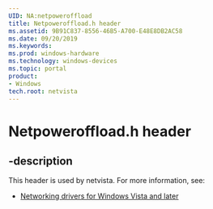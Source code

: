 ```yaml
---
UID: NA:netpoweroffload
title: Netpoweroffload.h header
ms.assetid: 9B91C837-8556-46B5-A700-E48E8DB2AC58
ms.date: 09/20/2019
ms.keywords: 
ms.prod: windows-hardware
ms.technology: windows-devices
ms.topic: portal
product:
- Windows
tech.root: netvista
---
```


# Netpoweroffload.h header


## -description


This header is used by netvista. For more information, see:

- [Networking drivers for Windows Vista and later](../_netvista/index.md)
